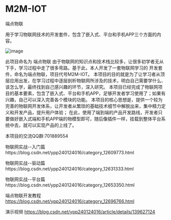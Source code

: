 # M2M-IOT
 端点物联

用于学习物联网技术的开发套件，包含了嵌入式、平台和手机APP三个方面的内容。

![image](https://github.com/user-attachments/assets/3efa4ae6-5817-417e-a75c-7f9dcd7cd241)


   此项目命名为 端点物联 由于物联网的知识点和技术栈比较多，让很多初学者无从下手，学习过程中走了很多弯路。基于此，本人开发了一套物联网学习的 开发套件，命名为端点物联，项目代号M2M-IOT。 
   本项目的目的就是为了让学习者从顶层应用出发，在学习过程中逐层剖析物联网所涉及的技术，明白自己需要学什么、该怎么学，最终找到自己感兴趣的环节，深入研究。 
   本项目已经完成了物联网项目的基本要素，包含了嵌入式、平台和手机APP，足够开发者学习使用了；如果有兴趣，自己可以深入完善各个模块的功能。 
   本项目的核心思想是，提供一个较为完善的物联网开发体系，让开发者从繁琐的基础技术细节中解脱出来，集中精力定义和开发产品，提升用户体验； 在此，使用了端到端的产品开发路线，开发者只要做好嵌入式端和手机APP端的物模型即可，随后像插件一样，挂载到整体平台系统中去，就可以实现产品的上线了。

   本项目的交流QQ群:701889554

物联网实战--入门篇https://blog.csdn.net/ypp240124016/category_12609773.html

物联网实战--驱动篇https://blog.csdn.net/ypp240124016/category_12631333.html

物联网实战--平台篇https://blog.csdn.net/ypp240124016/category_12653350.html

端点物联开发教程 https://blog.csdn.net/ypp240124016/category_12696766.html

演示视频 https://blog.csdn.net/ypp240124016/article/details/139627124

